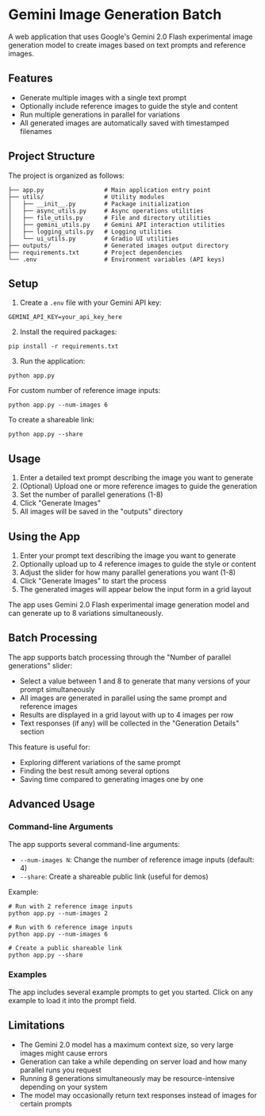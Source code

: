 # Gemini Image Generation Batch

A web application that uses Google's Gemini 2.0 Flash experimental image generation model to create images based on text prompts and reference images.

## Features

- Generate multiple images with a single text prompt
- Optionally include reference images to guide the style and content
- Run multiple generations in parallel for variations
- All generated images are automatically saved with timestamped filenames

## Project Structure

The project is organized as follows:

```
├── app.py                 # Main application entry point
├── utils/                 # Utility modules
│   ├── __init__.py        # Package initialization
│   ├── async_utils.py     # Async operations utilities
│   ├── file_utils.py      # File and directory utilities
│   ├── gemini_utils.py    # Gemini API interaction utilities
│   ├── logging_utils.py   # Logging utilities
│   └── ui_utils.py        # Gradio UI utilities
├── outputs/               # Generated images output directory
├── requirements.txt       # Project dependencies
└── .env                   # Environment variables (API keys)
```

## Setup

1. Create a `.env` file with your Gemini API key:

```
GEMINI_API_KEY=your_api_key_here
```

2. Install the required packages:

```
pip install -r requirements.txt
```

3. Run the application:

```
python app.py
```

For custom number of reference image inputs:

```
python app.py --num-images 6
```

To create a shareable link:

```
python app.py --share
```

## Usage

1. Enter a detailed text prompt describing the image you want to generate
2. (Optional) Upload one or more reference images to guide the generation
3. Set the number of parallel generations (1-8)
4. Click "Generate Images"
5. All images will be saved in the "outputs" directory

## Using the App

1. Enter your prompt text describing the image you want to generate
2. Optionally upload up to 4 reference images to guide the style or content
3. Adjust the slider for how many parallel generations you want (1-8)
4. Click "Generate Images" to start the process
5. The generated images will appear below the input form in a grid layout

The app uses Gemini 2.0 Flash experimental image generation model and can generate up to 8 variations simultaneously.

## Batch Processing

The app supports batch processing through the "Number of parallel generations" slider:

- Select a value between 1 and 8 to generate that many versions of your prompt simultaneously
- All images are generated in parallel using the same prompt and reference images
- Results are displayed in a grid layout with up to 4 images per row
- Text responses (if any) will be collected in the "Generation Details" section

This feature is useful for:

- Exploring different variations of the same prompt
- Finding the best result among several options
- Saving time compared to generating images one by one

## Advanced Usage

### Command-line Arguments

The app supports several command-line arguments:

- `--num-images N`: Change the number of reference image inputs (default: 4)
- `--share`: Create a shareable public link (useful for demos)

Example:

```
# Run with 2 reference image inputs
python app.py --num-images 2

# Run with 6 reference image inputs
python app.py --num-images 6

# Create a public shareable link
python app.py --share
```

### Examples

The app includes several example prompts to get you started. Click on any example to load it into the prompt field.

## Limitations

- The Gemini 2.0 model has a maximum context size, so very large images might cause errors
- Generation can take a while depending on server load and how many parallel runs you request
- Running 8 generations simultaneously may be resource-intensive depending on your system
- The model may occasionally return text responses instead of images for certain prompts
